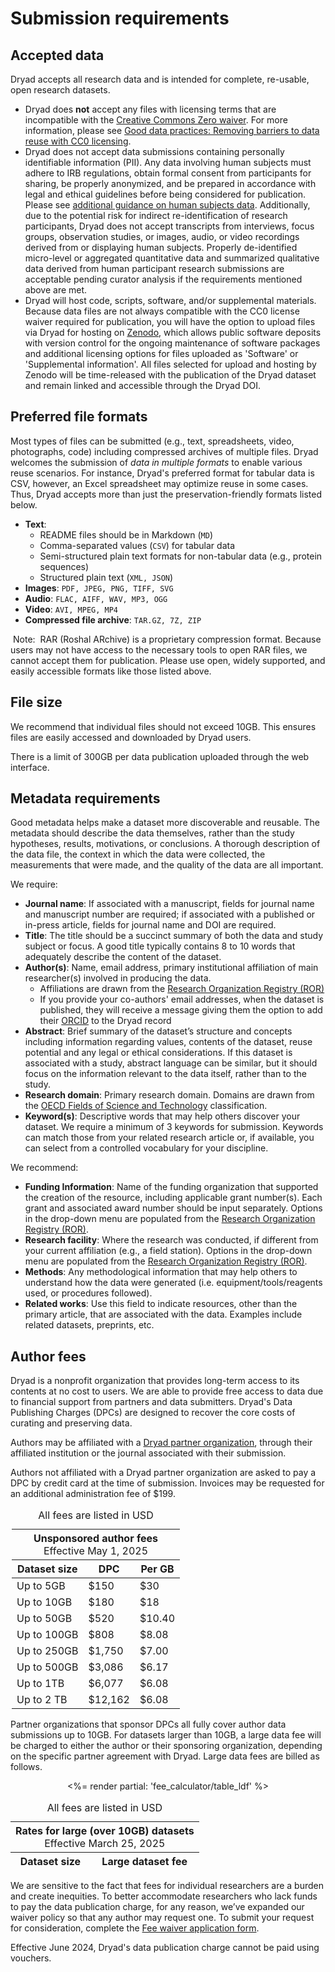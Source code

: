 <h1>Submission requirements</h1>

## Accepted data

Dryad accepts all research data and is intended for complete, re-usable, open research datasets. 

* Dryad does **not** accept any files with licensing terms that are incompatible with the [Creative Commons Zero waiver](http://creativecommons.org/publicdomain/zero/1.0). For more information, please see [Good data practices: Removing barriers to data reuse with CC0 licensing](https://blog.datadryad.org/2023/05/30/good-data-practices-removing-barriers-to-data-reuse-with-cc0-licensing/).
* Dryad does not accept data submissions containing personally identifiable information (PII). Any data involving human subjects must adhere to IRB regulations, obtain formal consent from participants for sharing, be properly anonymized, and be prepared in accordance with legal and ethical guidelines before being considered for publication. Please see <a href="/docs/HumanSubjectsData.pdf">additional guidance on human subjects data<span class="pdfIcon" role="img" aria-label=" (PDF)"/></a>. Additionally, due to the potential risk for indirect re-identification of research participants, Dryad does not accept transcripts from interviews, focus groups, observation studies, or images, audio, or video recordings derived from or displaying human subjects. Properly de-identified micro-level or aggregated quantitative data and summarized qualitative data derived from human participant research submissions are acceptable pending curator analysis if the requirements mentioned above are met.
* Dryad will host code, scripts, software, and/or supplemental materials. Because data files are not always compatible with the CC0 license waiver required for publication, you will have the option to upload files via Dryad for hosting on [Zenodo](https://zenodo.org), which allows public software deposits with version control for the ongoing maintenance of software packages and additional licensing options for files uploaded as 'Software' or 'Supplemental information'. All files selected for upload and hosting by Zenodo will be time-released with the publication of the Dryad dataset and remain linked and accessible through the Dryad DOI.


## Preferred file formats

Most types of files can be submitted (e.g., text, spreadsheets, video, photographs, code) including compressed archives of multiple files. Dryad welcomes the submission of *data in multiple formats* to enable various reuse scenarios. For instance, Dryad's preferred format for tabular data is CSV, however, an Excel spreadsheet may optimize reuse in some cases. Thus, Dryad accepts more than just the preservation-friendly formats listed below.

* **Text**:
    * README files should be in Markdown (`MD`)
    * Comma-separated values (`CSV`) for tabular data
    * Semi-structured plain text formats for non-tabular data (e.g., protein sequences)
    * Structured plain text (`XML, JSON`)
* **Images**: `PDF, JPEG, PNG, TIFF, SVG`
* **Audio**: `FLAC, AIFF, WAV, MP3, OGG`
* **Video**: `AVI, MPEG, MP4`
* **Compressed file archive**: `TAR.GZ, 7Z, ZIP`

<div class="callout">
<p><span style="background-color: white; border-radius: 3px; padding: 4px 4px 2px">Note:</span> RAR (Roshal ARchive) is a proprietary compression format. Because users may not have access to the necessary tools to open RAR files, we cannot accept them for publication. Please use open, widely supported, and easily accessible formats like those listed above.</p>
</div>


## File size

We recommend that individual files should not exceed 10GB. This ensures files are easily accessed and downloaded by Dryad users.

There is a limit of 300GB per data publication uploaded through the web interface.


## Metadata requirements

Good metadata helps make a dataset more discoverable and reusable. The metadata should describe the data themselves, rather than the study hypotheses, results, motivations, or conclusions. A thorough description of the data file, the context in which the data were collected, the measurements that were made, and the quality of the data are all important. 

We require:

* **Journal name**: If associated with a manuscript, fields for journal name and manuscript number are required; if associated with a published or in-press article, fields for journal name and DOI are required.
* **Title**: The title should be a succinct summary of both the data and study subject or focus. A good title typically contains 8 to 10 words that adequately describe the content of the dataset.
* **Author(s)**: Name, email address, primary institutional affiliation of main researcher(s) involved in producing the data.
    * Affiliations are drawn from the [Research Organization Registry (ROR)](http://ror.org)
    * If you provide your co-authors' email addresses, when the dataset is published, they will receive a message giving them the option to add their [ORCID](http://orcid.org) to the Dryad record
* **Abstract**: Brief summary of the dataset’s structure and concepts including information regarding values, contents of the dataset, reuse potential and any legal or ethical considerations. If this dataset is associated with a study, abstract language can be similar, but it should focus on the information relevant to the data itself, rather than to the study.
* **Research domain**: Primary research domain. Domains are drawn from the <a href="https://web-archive.oecd.org/2012-06-15/138575-38235147.pdf#page=6">OECD Fields of Science and Technology<span class="pdfIcon" role="img" aria-label=" (PDF)"/></a> classification.
* **Keyword(s)**: Descriptive words that may help others discover your dataset. We require a minimum of 3 keywords for submission. Keywords can match those from your related research article or, if available, you can select from a controlled vocabulary for your discipline.

We recommend:

* **Funding Information**: Name of the funding organization that supported the creation of the resource, including applicable grant number(s). Each grant and associated award number should be input separately. Options in the drop-down menu are populated from the [Research Organization Registry (ROR)](http://ror.org).
* **Research facility**: Where the research was conducted, if different from your current affiliation (e.g., a field station). Options in the drop-down menu are populated from the [Research Organization Registry (ROR)](http://ror.org).
* **Methods**: Any methodological information that may help others to understand how the data were generated (i.e. equipment/tools/reagents used, or procedures followed).
* **Related works**: Use this field to indicate resources, other than the primary article, that are associated with the data. Examples include related datasets, preprints, etc.


## Author fees

Dryad is a nonprofit organization that provides long-term access to its contents at no cost to users. We are able to provide free access to data due to financial support from partners and data submitters. Dryad's Data Publishing Charges (DPCs) are designed to recover the core costs of curating and preserving data.

Authors may be affiliated with a [Dryad partner organization](/about#our-members), through their affiliated institution or the journal associated with their submission.

Authors not affiliated with a Dryad partner organization are asked to pay a DPC by credit card at the time of submission. Invoices may be requested for an additional administration fee of $199.

<div style="text-align: center;">
<div class="table-wrapper" role="region" tabindex="0" style="width: 500px; max-width: 100%; margin: 0 auto">
  <table style="width: 100%;" id="cost">
    <caption>
      All fees are listed in USD
    </caption>
    <thead>
      <tr class="callout"><th colspan="3" style="text-align: center;">Unsponsored author fees<p style="font-weight: normal; margin: 0 auto">Effective May 1, 2025</p></th></tr>
      <tr>
        <th>Dataset size</th>
        <th>DPC</th>
        <th>Per GB</th>
      </tr>
    </thead>
    <tbody>
      <tr>
        <td>Up to 5GB</td>
        <td>$150</td>
        <td>$30</td>
      </tr>
      <tr>
        <td>Up to 10GB</td>
        <td>$180</td>
        <td>$18</td>
      </tr>
      <tr>
        <td>Up to 50GB</td>
        <td>$520</td>
        <td>$10.40</td>
      </tr>
      <tr>
        <td>Up to 100GB</td>
        <td>$808</td>
        <td>$8.08</td>
      </tr>
      <tr>
        <td>Up to 250GB</td>
        <td>$1,750</td>
        <td>$7.00</td>
      </tr>
      <tr>
        <td>Up to 500GB</td>
        <td>$3,086</td>
        <td>$6.17</td>
      </tr>
      <tr>
        <td>Up to 1TB</td>
        <td>$6,077</td>
        <td>$6.08</td>
      </tr>
      <tr>
        <td>Up to 2 TB</td>
        <td>$12,162</td>
        <td>$6.08</td>
      </tr>
    </tbody>
  </table>
</div>
</div>

Partner organizations that sponsor DPCs all fully cover author data submissions up to 10GB. For datasets larger than 10GB, a large data fee will be charged to either the author or their sponsoring organization, depending on the specific partner agreement with Dryad. Large data fees are billed as follows.

<div style="text-align: center;">
<div class="table-wrapper" role="region" tabindex="0" style="margin: 0 auto">
  <table style="width: 100%;">
    <caption>
      All fees are listed in USD
    </caption>
    <thead>
      <tr class="callout"><th colspan="2" style="text-align: center;">Rates for large (over 10GB) datasets<p style="font-weight: normal; margin: 0 auto">Effective March 25, 2025</p></th></tr>
      <tr>
        <th>Dataset size</th>
        <th>Large dataset fee</th>
      </tr>
    </thead>
    <tbody>
      <%= render partial: 'fee_calculator/table_ldf' %>
    </tbody>
  </table>
</div>
</div>

We are sensitive to the fact that fees for individual researchers are a burden and create inequities. To better accommodate researchers who lack funds to pay the data publication charge, for any reason, we’ve expanded our waiver policy so that any author may request one. To submit your request for consideration, complete the [Fee waiver application form](https://docs.google.com/forms/d/e/1FAIpQLSekWZ4Dap7TYh0nap8JmPJ1dBTGeoBl1xnLS4xGH-REfrYCTQ/viewform).

Effective June 2024, Dryad's data publication charge cannot be paid using vouchers.
